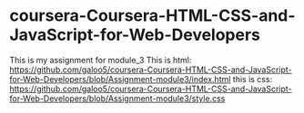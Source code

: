 # coursera-Coursera-HTML-CSS-and-JavaScript-for-Web-Developers
This is my assignment for module_3
This is html: https://github.com/galoo5/coursera-Coursera-HTML-CSS-and-JavaScript-for-Web-Developers/blob/Assignment-module3/index.html
this is css: https://github.com/galoo5/coursera-Coursera-HTML-CSS-and-JavaScript-for-Web-Developers/blob/Assignment-module3/style.css
